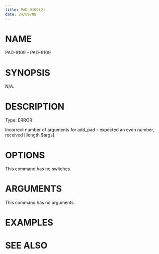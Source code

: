 ```yaml
---
title: PAD-9109(2)
date: 24/09/08
---
```


# NAME

PAD-9109 - PAD-9109

# SYNOPSIS

N/A.

# DESCRIPTION

Type: ERROR

Incorrect number of arguments for add_pad - expected an even number, received [llength $args].

# OPTIONS

This command has no switches.

# ARGUMENTS

This command has no arguments.

# EXAMPLES

# SEE ALSO
